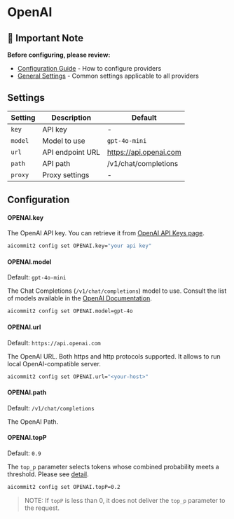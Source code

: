 # OpenAI

## 📌 Important Note

**Before configuring, please review:**
- [Configuration Guide](../../README.md#configuration) - How to configure providers
- [General Settings](../../README.md#general-settings) - Common settings applicable to all providers

## Settings

| Setting | Description        | Default                |
|---------|--------------------|------------------------|
| `key`   | API key            | -                      |
| `model` | Model to use       | `gpt-4o-mini`          |
| `url`   | API endpoint URL   | https://api.openai.com |
| `path`  | API path           | /v1/chat/completions   |
| `proxy` | Proxy settings     | -                      |

## Configuration

#### OPENAI.key

The OpenAI API key. You can retrieve it from [OpenAI API Keys page](https://platform.openai.com/account/api-keys).

```sh
aicommit2 config set OPENAI.key="your api key"
```

#### OPENAI.model

Default: `gpt-4o-mini`

The Chat Completions (`/v1/chat/completions`) model to use. Consult the list of models available in the [OpenAI Documentation](https://platform.openai.com/docs/models/model-endpoint-compatibility).

```sh
aicommit2 config set OPENAI.model=gpt-4o
```

#### OPENAI.url

Default: `https://api.openai.com`

The OpenAI URL. Both https and http protocols supported. It allows to run local OpenAI-compatible server.

```sh
aicommit2 config set OPENAI.url="<your-host>"
```

#### OPENAI.path

Default: `/v1/chat/completions`

The OpenAI Path.

#### OPENAI.topP

Default: `0.9`

The `top_p` parameter selects tokens whose combined probability meets a threshold. Please see [detail](https://platform.openai.com/docs/api-reference/chat/create#chat-create-top_p).

```sh
aicommit2 config set OPENAI.topP=0.2
```

> NOTE: If `topP` is less than 0, it does not deliver the `top_p` parameter to the request.
